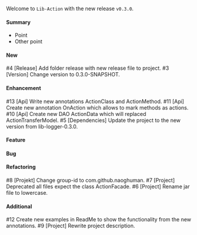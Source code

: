 Welcome to `Lib-Action` with the new release `v0.3.0`.



#### Summary
* Point
* Other point



#### New
#4 [Release] Add folder release with new release file to project.
#3 [Version] Change version to 0.3.0-SNAPSHOT.



#### Enhancement
#13 [Api] Write new annotations ActionClass and ActionMethod.
#11 [Api] Create new annotation OnAction which allows to mark methods as actions.
#10 [Api] Create new DAO ActionData which will replaced ActionTransferModel.
#5  [Dependencies] Update the project to the new version from lib-logger-0.3.0.



#### Feature



#### Bug



#### Refactoring
#8 [Projekt] Change group-id to com.github.naoghuman.
#7 [Project] Deprecated all files expect the class ActionFacade.
#6 [Project] Rename jar file to lowercase.



#### Additional



[//]: # (Issues which will be integrated in this release)
#12 Create new examples in ReadMe to show the functionality from the new annotations.
#9 [Project] Rewrite project description.
